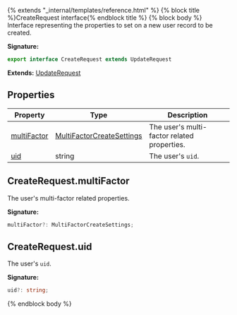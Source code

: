 {% extends "_internal/templates/reference.html" %}
{% block title %}CreateRequest interface{% endblock title %}
{% block body %}
Interface representing the properties to set on a new user record to be created.

<b>Signature:</b>

```typescript
export interface CreateRequest extends UpdateRequest 
```
<b>Extends:</b> [UpdateRequest](./firebase-admin.auth.updaterequest.md#updaterequest_interface)

## Properties

|  Property | Type | Description |
|  --- | --- | --- |
|  [multiFactor](./firebase-admin.auth.createrequest.md#createrequestmultifactor) | [MultiFactorCreateSettings](./firebase-admin.auth.multifactorcreatesettings.md#multifactorcreatesettings_interface) | The user's multi-factor related properties. |
|  [uid](./firebase-admin.auth.createrequest.md#createrequestuid) | string | The user's <code>uid</code>. |

## CreateRequest.multiFactor

The user's multi-factor related properties.

<b>Signature:</b>

```typescript
multiFactor?: MultiFactorCreateSettings;
```

## CreateRequest.uid

The user's `uid`<!-- -->.

<b>Signature:</b>

```typescript
uid?: string;
```
{% endblock body %}

